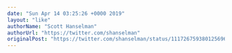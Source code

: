 ```yaml
---
date: "Sun Apr 14 03:25:26 +0000 2019"
layout: "like"
authorName: "Scott Hanselman"
authorUrl: "https://twitter.com/shanselman"
originalPost: "https://twitter.com/shanselman/status/1117267593801256961"
---
```

